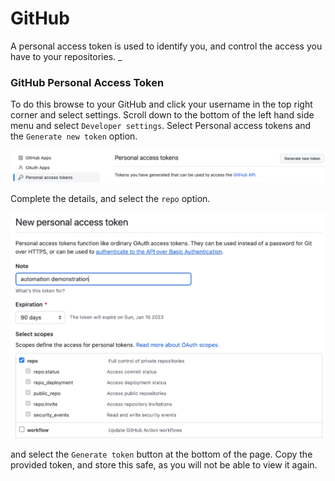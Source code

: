 # GitHub

A personal access token is used to identify you, and control the access you have to your repositories. _

### GitHub Personal Access Token

To do this browse to your GitHub and click your username in the top right corner and select settings. Scroll down to the
bottom of the left hand side menu and select `Developer settings`. Select Personal access tokens and
the `Generate new token` option.

![Access Token](../../images/github/GH_access_token.png)

Complete the details, and select the `repo` option.

![Access Token](../../images/github/GH_token_settings.png)

and select the `Generate token` button at the bottom of the page. Copy the provided token, and store this safe, as you
will not be able to view it again. 